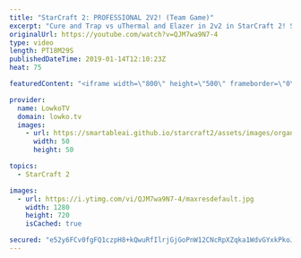```yaml
---
title: "StarCraft 2: PROFESSIONAL 2V2! (Team Game)"
excerpt: "Cure and Trap vs uThermal and Elazer in 2v2 in StarCraft 2! Subscribe for more videos: http://lowko.tv/youtube Epic archon match: https://goo.gl/echvbd  Not something I usually get to cast! In this video I give commentary to a professional team game in StarCraft 2.  Check out Lowko merchandise: http://lowko.tv/merch"
originalUrl: https://youtube.com/watch?v=QJM7wa9N7-4
type: video
length: PT18M29S
publishedDateTime: 2019-01-14T12:10:23Z
heat: 75

featuredContent: "<iframe width=\"800\" height=\"500\" frameborder=\"0\" src=\"https://www.youtube.com/embed/QJM7wa9N7-4\" allow=\"accelerometer; autoplay; encrypted-media; gyroscope; picture-in-picture\" allowfullscreen></iframe>"

provider:
  name: LowkoTV
  domain: lowko.tv
  images:
    - url: https://smartableai.github.io/starcraft2/assets/images/organizations/lowko.tv-50x50.jpg
      width: 50
      height: 50

topics:
  - StarCraft 2

images:
  - url: https://i.ytimg.com/vi/QJM7wa9N7-4/maxresdefault.jpg
    width: 1280
    height: 720
    isCached: true

secured: "e52y6FCv0fgFQ1czpH8+kQwuRfIlrjGjGoPnW12CNcRpXZqka1WdvGYxkPkoJo5yapvdjmR0gCI99bWstnEb4R3XiM1lDXyJyhVLKJF+vlH9I8ldI7Y4UG2+yIQS5Ki+/wqwsA/sucU0jxawb7cnprcQb77t5SU+LKi/BRtwJubheLAM6zDfK9vvmeRlKtYqDW/WHe0YPQGVw2/ha4SR06cwZJh1Syr21YZnA4hc57EmBauMJBty5VmL8AdDi74twLcfYxbtmn93FTW2SXlJueHmtogo3qXED19+rWVtEayFPLsUiQL4SUoBmBKMIrJOrKqO/f76rLa4AwOPh6NMR67yXJbt2vDZMxhgSyirbyRv0r4hs0jhQi5r91LVzStEsISe1/g9bwLxa/WduwQ9JA==;Jbta9h+lxlAXQTR8zuAoIg=="
---
```


